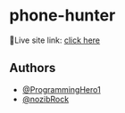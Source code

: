 # phone-hunter

🔴Live site link: [click here](https://knowyourmobile.netlify.app/)

## Authors

- [@ProgrammingHero1](https://www.github.com/ProgrammingHero1)
- [@nozibRock](https://github.com/nozibRock)
